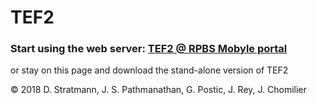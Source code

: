 # TEF2
### Start using the web server: [TEF2 @ RPBS Mobyle portal](http://mobyle.rpbs.univ-paris-diderot.fr/cgi-bin/portal.py?form=TEF#forms::TEF "TEF2 web server")

or stay on this page and download the stand-alone version of TEF2





© 2018 D. Stratmann, J. S. Pathmanathan, G. Postic, J. Rey, J. Chomilier
